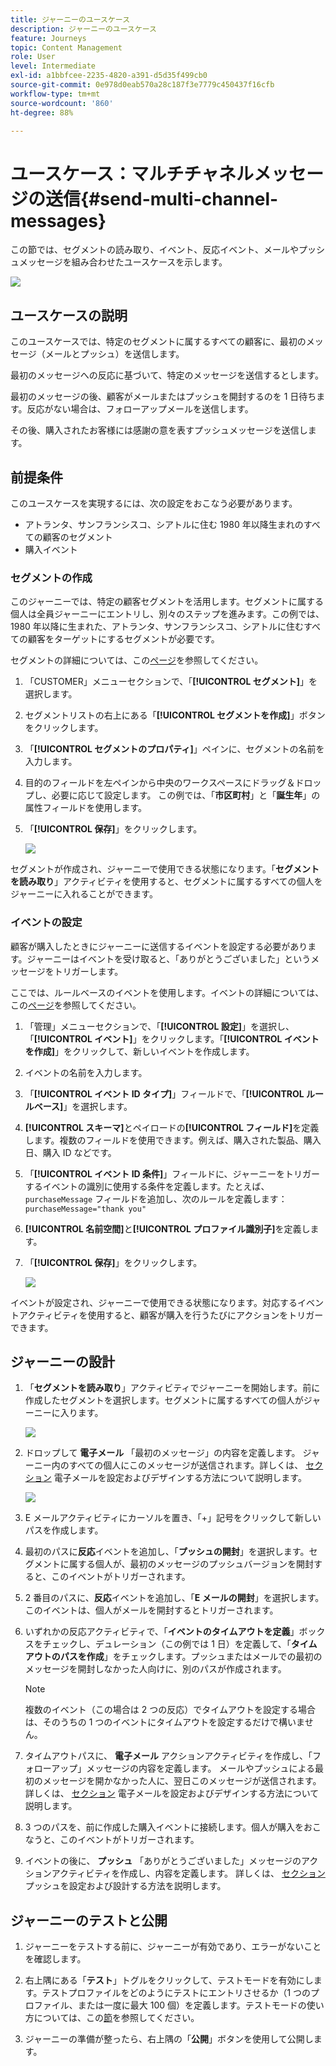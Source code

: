 ```yaml
---
title: ジャーニーのユースケース
description: ジャーニーのユースケース
feature: Journeys
topic: Content Management
role: User
level: Intermediate
exl-id: a1bbfcee-2235-4820-a391-d5d35f499cb0
source-git-commit: 0e978d0eab570a28c187f3e7779c450437f16cfb
workflow-type: tm+mt
source-wordcount: '860'
ht-degree: 88%

---
```


# ユースケース：マルチチャネルメッセージの送信{#send-multi-channel-messages}

この節では、セグメントの読み取り、イベント、反応イベント、メールやプッシュメッセージを組み合わせたユースケースを示します。

![](assets/jo-uc1.png)

## ユースケースの説明

このユースケースでは、特定のセグメントに属するすべての顧客に、最初のメッセージ（メールとプッシュ）を送信します。

最初のメッセージへの反応に基づいて、特定のメッセージを送信するとします。

最初のメッセージの後、顧客がメールまたはプッシュを開封するのを 1 日待ちます。反応がない場合は、フォローアップメールを送信します。

その後、購入されたお客様には感謝の意を表すプッシュメッセージを送信します。

## 前提条件

このユースケースを実現するには、次の設定をおこなう必要があります。

* アトランタ、サンフランシスコ、シアトルに住む 1980 年以降生まれのすべての顧客のセグメント
* 購入イベント

### セグメントの作成

このジャーニーでは、特定の顧客セグメントを活用します。セグメントに属する個人は全員ジャーニーにエントリし、別々のステップを進みます。この例では、1980 年以降に生まれた、アトランタ、サンフランシスコ、シアトルに住むすべての顧客をターゲットにするセグメントが必要です。

セグメントの詳細については、この[ページ](../segment/about-segments.md)を参照してください。

1. 「CUSTOMER」メニューセクションで、「**[!UICONTROL セグメント]**」を選択します。

1. セグメントリストの右上にある「**[!UICONTROL セグメントを作成]**」ボタンをクリックします。

1. 「**[!UICONTROL セグメントのプロパティ]**」ペインに、セグメントの名前を入力します。


1. 目的のフィールドを左ペインから中央のワークスペースにドラッグ＆ドロップし、必要に応じて設定します。
この例では、「**市区町村**」と「**誕生年**」の属性フィールドを使用します。

1. 「**[!UICONTROL 保存]**」をクリックします。

   ![](assets/add-attributes.png)

セグメントが作成され、ジャーニーで使用できる状態になります。「**セグメントを読み取り**」アクティビティを使用すると、セグメントに属するすべての個人をジャーニーに入れることができます。

### イベントの設定

顧客が購入したときにジャーニーに送信するイベントを設定する必要があります。ジャーニーはイベントを受け取ると、「ありがとうございました」というメッセージをトリガーします。

ここでは、ルールベースのイベントを使用します。イベントの詳細については、この[ページ](../event/about-events.md)を参照してください。

1. 「管理」メニューセクションで、「**[!UICONTROL 設定]**」を選択し、「**[!UICONTROL イベント]**」をクリックします。「**[!UICONTROL イベントを作成]**」をクリックして、新しいイベントを作成します。

1. イベントの名前を入力します。

1. 「**[!UICONTROL イベント ID タイプ]**」フィールドで、「**[!UICONTROL ルールベース]**」を選択します。

1. **[!UICONTROL スキーマ]**&#x200B;とペイロードの&#x200B;**[!UICONTROL フィールド]**&#x200B;を定義します。複数のフィールドを使用できます。例えば、購入された製品、購入日、購入 ID などです。

1.  「**[!UICONTROL イベント ID 条件]**」フィールドに、ジャーニーをトリガーするイベントの識別に使用する条件を定義します。たとえば、`purchaseMessage` フィールドを追加し、次のルールを定義します：`purchaseMessage="thank you"`

1. **[!UICONTROL 名前空間]**&#x200B;と&#x200B;**[!UICONTROL プロファイル識別子]**&#x200B;を定義します。

1. 「**[!UICONTROL 保存]**」をクリックします。

   ![](assets/jo-uc2.png)

イベントが設定され、ジャーニーで使用できる状態になります。対応するイベントアクティビティを使用すると、顧客が購入を行うたびにアクションをトリガーできます。

## ジャーニーの設計

1. 「**セグメントを読み取り**」アクティビティでジャーニーを開始します。前に作成したセグメントを選択します。セグメントに属するすべての個人がジャーニーに入ります。

   ![](assets/jo-uc4.png)

1. ドロップして **電子メール** 「最初のメッセージ」の内容を定義します。 ジャーニー内のすべての個人にこのメッセージが送信されます。詳しくは、 [セクション](../messages/create-email.md) 電子メールを設定およびデザインする方法について説明します。

   ![](assets/jo-uc5.png)

1. E メールアクティビティにカーソルを置き、「+」記号をクリックして新しいパスを作成します。

1. 最初のパスに&#x200B;**反応**&#x200B;イベントを追加し、「**プッシュの開封**」を選択します。セグメントに属する個人が、最初のメッセージのプッシュバージョンを開封すると、このイベントがトリガーされます。

1. 2 番目のパスに、**反応**&#x200B;イベントを追加し、「**E メールの開封**」を選択します。このイベントは、個人がメールを開封するとトリガーされます。

1. いずれかの反応アクティビティで、「**イベントのタイムアウトを定義**」ボックスをチェックし、デュレーション（この例では 1 日）を定義して、「**タイムアウトのパスを作成**」をチェックします。プッシュまたはメールでの最初のメッセージを開封しなかった人向けに、別のパスが作成されます。

   >[!NOTE]
   >
   >複数のイベント（この場合は 2 つの反応）でタイムアウトを設定する場合は、そのうちの 1 つのイベントにタイムアウトを設定するだけで構いません。

1. タイムアウトパスに、 **電子メール** アクションアクティビティを作成し、「フォローアップ」メッセージの内容を定義します。 メールやプッシュによる最初のメッセージを開かなかった人に、翌日このメッセージが送信されます。詳しくは、 [セクション](../messages/create-email.md) 電子メールを設定およびデザインする方法について説明します。

1. 3 つのパスを、前に作成した購入イベントに接続します。個人が購入をおこなうと、このイベントがトリガーされます。

1. イベントの後に、 **プッシュ** 「ありがとうございました」メッセージのアクションアクティビティを作成し、内容を定義します。 詳しくは、 [セクション](../messages/create-push.md) プッシュを設定および設計する方法を説明します。

## ジャーニーのテストと公開

1. ジャーニーをテストする前に、ジャーニーが有効であり、エラーがないことを確認します。

1. 右上隅にある「**テスト**」トグルをクリックして、テストモードを有効にします。テストプロファイルをどのようにテストにエントリさせるか（1 つのプロファイル、または一度に最大 100 個）を定義します。テストモードの使い方については、この[節](testing-the-journey.md)を参照してください。

1. ジャーニーの準備が整ったら、右上隅の「**公開**」ボタンを使用して公開します。
